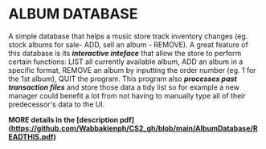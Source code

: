 # ALBUM DATABASE
A simple database that helps a music store track inventory changes (eg. stock albums for sale- ADD, sell an album - REMOVE). A great feature of this database is its ***interactive inteface*** that allow the store to perform certain functions: LIST all currently available album, ADD an album in a specific format, REMOVE an album by inputting the order number (eg. 1 for the 1st album), QUIT the program. This program also ***processes past transaction files*** and store those data a tidy list so for example a new manager could benefit a lot from not having to manually type all of their predecessor's data to the UI. 

**MORE details in the [description pdf] (https://github.com/Wabbakienph/CS2_gh/blob/main/AlbumDatabase/READTHIS.pdf)**
